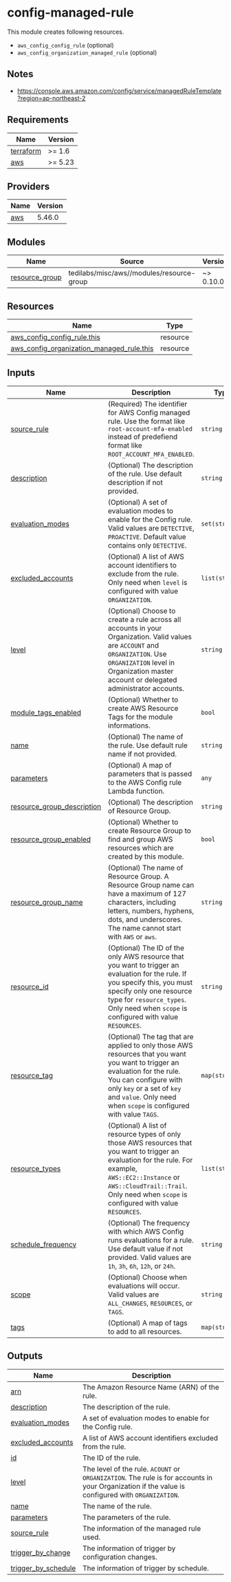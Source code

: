 # config-managed-rule

This module creates following resources.

- `aws_config_config_rule` (optional)
- `aws_config_organization_managed_rule` (optional)

## Notes

- https://console.aws.amazon.com/config/service/managedRuleTemplate?region=ap-northeast-2


<!-- BEGIN_TF_DOCS -->
## Requirements

| Name | Version |
|------|---------|
| <a name="requirement_terraform"></a> [terraform](#requirement\_terraform) | >= 1.6 |
| <a name="requirement_aws"></a> [aws](#requirement\_aws) | >= 5.23 |

## Providers

| Name | Version |
|------|---------|
| <a name="provider_aws"></a> [aws](#provider\_aws) | 5.46.0 |

## Modules

| Name | Source | Version |
|------|--------|---------|
| <a name="module_resource_group"></a> [resource\_group](#module\_resource\_group) | tedilabs/misc/aws//modules/resource-group | ~> 0.10.0 |

## Resources

| Name | Type |
|------|------|
| [aws_config_config_rule.this](https://registry.terraform.io/providers/hashicorp/aws/latest/docs/resources/config_config_rule) | resource |
| [aws_config_organization_managed_rule.this](https://registry.terraform.io/providers/hashicorp/aws/latest/docs/resources/config_organization_managed_rule) | resource |

## Inputs

| Name | Description | Type | Default | Required |
|------|-------------|------|---------|:--------:|
| <a name="input_source_rule"></a> [source\_rule](#input\_source\_rule) | (Required) The identifier for AWS Config managed rule. Use the format like `root-account-mfa-enabled` instead of predefiend format like `ROOT_ACCOUNT_MFA_ENABLED`. | `string` | n/a | yes |
| <a name="input_description"></a> [description](#input\_description) | (Optional) The description of the rule. Use default description if not provided. | `string` | `null` | no |
| <a name="input_evaluation_modes"></a> [evaluation\_modes](#input\_evaluation\_modes) | (Optional) A set of evaluation modes to enable for the Config rule. Valid values are `DETECTIVE`, `PROACTIVE`. Default value contains only `DETECTIVE`. | `set(string)` | <pre>[<br>  "DETECTIVE"<br>]</pre> | no |
| <a name="input_excluded_accounts"></a> [excluded\_accounts](#input\_excluded\_accounts) | (Optional) A list of AWS account identifiers to exclude from the rule. Only need when `level` is configured with value `ORGANIZATION`. | `list(string)` | `[]` | no |
| <a name="input_level"></a> [level](#input\_level) | (Optional) Choose to create a rule across all accounts in your Organization. Valid values are `ACCOUNT` and `ORGANIZATION`. Use `ORGANIZATION` level in Organization master account or delegated administrator accounts. | `string` | `"ACCOUNT"` | no |
| <a name="input_module_tags_enabled"></a> [module\_tags\_enabled](#input\_module\_tags\_enabled) | (Optional) Whether to create AWS Resource Tags for the module informations. | `bool` | `true` | no |
| <a name="input_name"></a> [name](#input\_name) | (Optional) The name of the rule. Use default rule name if not provided. | `string` | `null` | no |
| <a name="input_parameters"></a> [parameters](#input\_parameters) | (Optional) A map of parameters that is passed to the AWS Config rule Lambda function. | `any` | `{}` | no |
| <a name="input_resource_group_description"></a> [resource\_group\_description](#input\_resource\_group\_description) | (Optional) The description of Resource Group. | `string` | `"Managed by Terraform."` | no |
| <a name="input_resource_group_enabled"></a> [resource\_group\_enabled](#input\_resource\_group\_enabled) | (Optional) Whether to create Resource Group to find and group AWS resources which are created by this module. | `bool` | `true` | no |
| <a name="input_resource_group_name"></a> [resource\_group\_name](#input\_resource\_group\_name) | (Optional) The name of Resource Group. A Resource Group name can have a maximum of 127 characters, including letters, numbers, hyphens, dots, and underscores. The name cannot start with `AWS` or `aws`. | `string` | `""` | no |
| <a name="input_resource_id"></a> [resource\_id](#input\_resource\_id) | (Optional) The ID of the only AWS resource that you want to trigger an evaluation for the rule. If you specify this, you must specify only one resource type for `resource_types`. Only need when `scope` is configured with value `RESOURCES`. | `string` | `null` | no |
| <a name="input_resource_tag"></a> [resource\_tag](#input\_resource\_tag) | (Optional) The tag that are applied to only those AWS resources that you want you want to trigger an evaluation for the rule. You can configure with only `key` or a set of `key` and `value`. Only need when `scope` is configured with value `TAGS`. | `map(string)` | `{}` | no |
| <a name="input_resource_types"></a> [resource\_types](#input\_resource\_types) | (Optional) A list of resource types of only those AWS resources that you want to trigger an evaluation for the rule. For example, `AWS::EC2::Instance` or `AWS::CloudTrail::Trail`. Only need when `scope` is configured with value `RESOURCES`. | `list(string)` | `[]` | no |
| <a name="input_schedule_frequency"></a> [schedule\_frequency](#input\_schedule\_frequency) | (Optional) The frequency with which AWS Config runs evaluations for a rule. Use default value if not provided. Valid values are `1h`, `3h`, `6h`, `12h`, or `24h`. | `string` | `null` | no |
| <a name="input_scope"></a> [scope](#input\_scope) | (Optional) Choose when evaluations will occur. Valid values are `ALL_CHANGES`, `RESOURCES`, or `TAGS`. | `string` | `"RESOURCES"` | no |
| <a name="input_tags"></a> [tags](#input\_tags) | (Optional) A map of tags to add to all resources. | `map(string)` | `{}` | no |

## Outputs

| Name | Description |
|------|-------------|
| <a name="output_arn"></a> [arn](#output\_arn) | The Amazon Resource Name (ARN) of the rule. |
| <a name="output_description"></a> [description](#output\_description) | The description of the rule. |
| <a name="output_evaluation_modes"></a> [evaluation\_modes](#output\_evaluation\_modes) | A set of evaluation modes to enable for the Config rule. |
| <a name="output_excluded_accounts"></a> [excluded\_accounts](#output\_excluded\_accounts) | A list of AWS account identifiers excluded from the rule. |
| <a name="output_id"></a> [id](#output\_id) | The ID of the rule. |
| <a name="output_level"></a> [level](#output\_level) | The level of the rule. `ACOUNT` or `ORGANIZATION`. The rule is for accounts in your Organization if the value is configured with `ORGANIZATION`. |
| <a name="output_name"></a> [name](#output\_name) | The name of the rule. |
| <a name="output_parameters"></a> [parameters](#output\_parameters) | The parameters of the rule. |
| <a name="output_source_rule"></a> [source\_rule](#output\_source\_rule) | The information of the managed rule used. |
| <a name="output_trigger_by_change"></a> [trigger\_by\_change](#output\_trigger\_by\_change) | The information of trigger by configuration changes. |
| <a name="output_trigger_by_schedule"></a> [trigger\_by\_schedule](#output\_trigger\_by\_schedule) | The information of trigger by schedule. |
<!-- END_TF_DOCS -->
